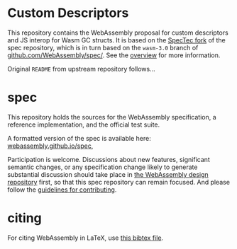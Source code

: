 # Custom Descriptors

This repository contains the WebAssembly proposal for custom descriptors and JS interop for Wasm GC structs.
It is based on the [SpecTec fork](https://github.com/Wasm-DSL/spectec) of the spec repository,
which is in turn based on the `wasm-3.0` branch of [github.com/WebAssembly/spec/](https://github.com/WebAssembly/spec/).
See the [overview](proposals/custom-descriptors/Overview.md) for more information.

Original `README` from upstream repository follows...

# spec

This repository holds the sources for the WebAssembly specification,
a reference implementation, and the official test suite.

A formatted version of the spec is available here:
[webassembly.github.io/spec](https://webassembly.github.io/spec/),

Participation is welcome. Discussions about new features, significant semantic
changes, or any specification change likely to generate substantial discussion
should take place in
[the WebAssembly design repository](https://github.com/WebAssembly/design)
first, so that this spec repository can remain focused. And please follow the
[guidelines for contributing](Contributing.md).

# citing

For citing WebAssembly in LaTeX, use [this bibtex file](wasm-specs.bib).

